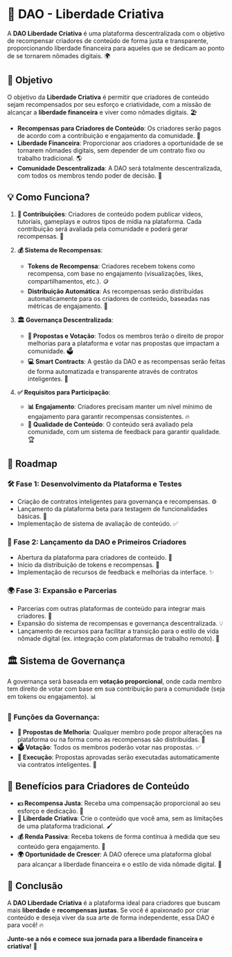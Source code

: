 # 🚀 DAO - Liberdade Criativa

A **DAO Liberdade Criativa** é uma plataforma descentralizada com o objetivo de recompensar criadores de conteúdo de forma justa e transparente, proporcionando liberdade financeira para aqueles que se dedicam ao ponto de se tornarem nômades digitais. 🌍

## 🎯 Objetivo

O objetivo da **Liberdade Criativa** é permitir que criadores de conteúdo sejam recompensados por seu esforço e criatividade, com a missão de alcançar a **liberdade financeira** e viver como nômades digitais. 🏖️

- **Recompensas para Criadores de Conteúdo**: Os criadores serão pagos de acordo com a contribuição e engajamento da comunidade. 💸
- **Liberdade Financeira**: Proporcionar aos criadores a oportunidade de se tornarem nômades digitais, sem depender de um contrato fixo ou trabalho tradicional. 🌎
- **Comunidade Descentralizada**: A DAO será totalmente descentralizada, com todos os membros tendo poder de decisão. 🤝

## 💡 Como Funciona?

1. **📝 Contribuições**: Criadores de conteúdo podem publicar vídeos, tutoriais, gameplays e outros tipos de mídia na plataforma. Cada contribuição será avaliada pela comunidade e poderá gerar recompensas. 🎥

2. **💰 Sistema de Recompensas**:
   - **Tokens de Recompensa**: Criadores recebem tokens como recompensa, com base no engajamento (visualizações, likes, compartilhamentos, etc.). 🪙
   - **Distribuição Automática**: As recompensas serão distribuídas automaticamente para os criadores de conteúdo, baseadas nas métricas de engajamento. 🔄

3. **🏛️ Governança Descentralizada**:
   - **📑 Propostas e Votação**: Todos os membros terão o direito de propor melhorias para a plataforma e votar nas propostas que impactam a comunidade. 🗳️
   - **💻 Smart Contracts**: A gestão da DAO e as recompensas serão feitas de forma automatizada e transparente através de contratos inteligentes. 🤖

4. **✅ Requisitos para Participação**:
   - **📊 Engajamento**: Criadores precisam manter um nível mínimo de engajamento para garantir recompensas consistentes. 🔥
   - **🎯 Qualidade de Conteúdo**: O conteúdo será avaliado pela comunidade, com um sistema de feedback para garantir qualidade. 🏆

## 🚀 Roadmap

### 🛠️ Fase 1: Desenvolvimento da Plataforma e Testes

- Criação de contratos inteligentes para governança e recompensas. ⚙️
- Lançamento da plataforma beta para testagem de funcionalidades básicas. 🧪
- Implementação de sistema de avaliação de conteúdo. ✅

### 🌱 Fase 2: Lançamento da DAO e Primeiros Criadores

- Abertura da plataforma para criadores de conteúdo. 🚪
- Início da distribuição de tokens e recompensas. 🎉
- Implementação de recursos de feedback e melhorias da interface. ✨

### 🌍 Fase 3: Expansão e Parcerias

- Parcerias com outras plataformas de conteúdo para integrar mais criadores. 🤝
- Expansão do sistema de recompensas e governança descentralizada. 💡
- Lançamento de recursos para facilitar a transição para o estilo de vida nômade digital (ex. integração com plataformas de trabalho remoto). 🧳

## 🏛️ Sistema de Governança

A governança será baseada em **votação proporcional**, onde cada membro tem direito de votar com base em sua contribuição para a comunidade (seja em tokens ou engajamento). 📊

### 📢 Funções da Governança:

- **📑 Propostas de Melhoria**: Qualquer membro pode propor alterações na plataforma ou na forma como as recompensas são distribuídas. 💬
- **🗳️ Votação**: Todos os membros poderão votar nas propostas. ✅
- **🔨 Execução**: Propostas aprovadas serão executadas automaticamente via contratos inteligentes. 🤖

## 🌟 Benefícios para Criadores de Conteúdo

- **💵 Recompensa Justa**: Receba uma compensação proporcional ao seu esforço e dedicação. 🎁
- **🎨 Liberdade Criativa**: Crie o conteúdo que você ama, sem as limitações de uma plataforma tradicional. 🖌️
- **💰 Renda Passiva**: Receba tokens de forma contínua à medida que seu conteúdo gera engajamento. 🔄
- **🌍 Oportunidade de Crescer**: A DAO oferece uma plataforma global para alcançar a liberdade financeira e o estilo de vida nômade digital. 🧳

## 🌟 Conclusão

A **DAO Liberdade Criativa** é a plataforma ideal para criadores que buscam mais **liberdade** e **recompensas justas**. Se você é apaixonado por criar conteúdo e deseja viver da sua arte de forma independente, essa DAO é para você! 🔥

**Junte-se a nós e comece sua jornada para a liberdade financeira e criativa!** 🚀
